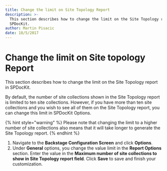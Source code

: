 ```yaml
---
title: Change the limit on Site Topology Report
description: >-
  This section describes how to change the limit on the Site Topology report in
  SPDocKit.
author: Martin Pisacic
date: 18/5/2017
---
```


# Change the limit on Site topology Report

This section describes how to change the limit on the Site Topology report in SPDocKit.

By default, the number of site collections shown in the Site Topology report is limited to ten site collections. However, if you have more than ten site collections and you wish to see all of them on the Site Topology report, you can change this limit in SPDocKit Options.

{% hint style="warning" %}
Please note that changing the limit to a higher number of site collections also means that it will take longer to generate the Site Topology report.
{% endhint %}

1. Navigate to the **Backstage Configuration Screen** and click **Options**.
2. Under **General** options, you change the value limit in the **Report Options** section. Enter the value in the **Maximum number of site collections to show in Site Topology report field**. Click **Save** to save and finish your customization.

